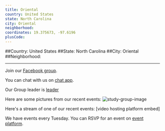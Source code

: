```yaml
---
title: Oriental
country: United States
state: North Carolina
city: Oriental
neighborhood: 
coordinates: 19.375673, -97.6196
plusCode:
---
```


##Country: United States
##State: North Carolina
##City: Oriental
##Neighborhood: 
*****
Join our [Facebook group](https://www.facebook.com/groups/free.code.camp.orientalnc).

You can chat with us on [chat app]().

Our Group leader is [leader]()

Here are some pictures from our recent events:
![study-group-image]()

Here's a stream of one of our recent events:
[video hosting platform embed]

We have events every Tuesday. You can RSVP for an event on [event platform]().
